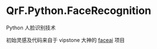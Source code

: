 # QrF.Python.FaceRecognition
Python 人脸识别技术 

初始灵感及代码来自于 vipstone 大神的 [faceai](https://github.com/vipstone/faceai) 项目

